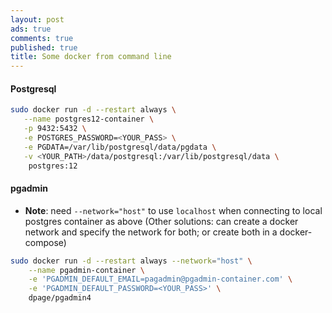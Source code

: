 ```yaml
---
layout: post
ads: true
comments: true
published: true
title: Some docker from command line
---
```

#### Postgresql

```bash
sudo docker run -d --restart always \
   --name postgres12-container \
   -p 9432:5432 \
   -e POSTGRES_PASSWORD=<YOUR_PASS> \
   -e PGDATA=/var/lib/postgresql/data/pgdata \
   -v <YOUR_PATH>/data/postgresql:/var/lib/postgresql/data \
    postgres:12
```

#### pgadmin

- **Note**: need `--network="host"` to use `localhost` when connecting to local postgres container as above (Other solutions: can create a docker network and specify the network for both; or create both in a docker-compose)

```bash
sudo docker run -d --restart always --network="host" \
    --name pgadmin-container \
    -e 'PGADMIN_DEFAULT_EMAIL=pagadmin@pgadmin-container.com' \
    -e 'PGADMIN_DEFAULT_PASSWORD=<YOUR_PASS>' \
    dpage/pgadmin4
```
